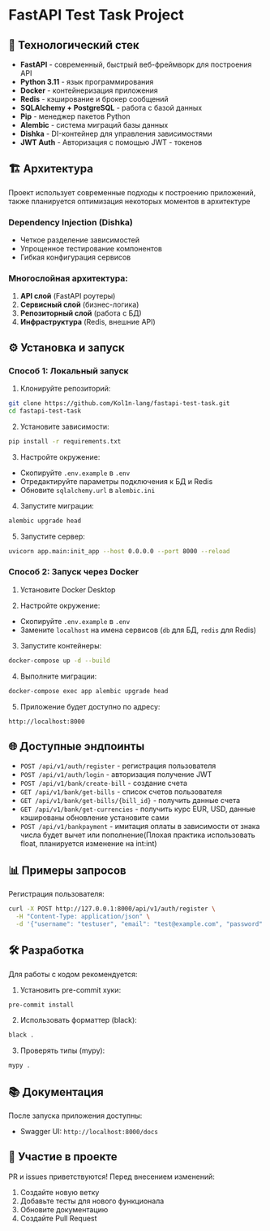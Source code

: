 # FastAPI Test Task Project

## 🚀 Технологический стек

- **FastAPI** - современный, быстрый веб-фреймворк для построения API
- **Python 3.11** - язык программирования
- **Docker** - контейнеризация приложения
- **Redis** - кэширование и брокер сообщений
- **SQLAlchemy + PostgreSQL** - работа с базой данных
- **Pip** - менеджер пакетов Python
- **Alembic** - система миграций базы данных
- **Dishka** - DI-контейнер для управления зависимостями
- **JWT Auth** - Авторизация с помощью JWT - токенов

## 🏗️ Архитектура

Проект использует современные подходы к построению приложений, также планируется оптимизация некоторых моментов в архитектуре
### Dependency Injection (Dishka)
- Четкое разделение зависимостей
- Упрощенное тестирование компонентов
- Гибкая конфигурация сервисов

### Многослойная архитектура:
1. **API слой** (FastAPI роутеры)
2. **Сервисный слой** (бизнес-логика)
3. **Репозиторный слой** (работа с БД)
4. **Инфраструктура** (Redis, внешние API)

## ⚙️ Установка и запуск

### Способ 1: Локальный запуск

1. Клонируйте репозиторий:
```bash
git clone https://github.com/Kol1n-lang/fastapi-test-task.git
cd fastapi-test-task
```

2. Установите зависимости:
```bash
pip install -r requirements.txt
```

3. Настройте окружение:
- Скопируйте `.env.example` в `.env`
- Отредактируйте параметры подключения к БД и Redis
- Обновите `sqlalchemy.url` в `alembic.ini`

4. Запустите миграции:
```bash
alembic upgrade head
```

5. Запустите сервер:
```bash
uvicorn app.main:init_app --host 0.0.0.0 --port 8000 --reload
```

### Способ 2: Запуск через Docker

1. Установите Docker Desktop

2. Настройте окружение:
- Скопируйте `.env.example` в `.env`
- Замените `localhost` на имена сервисов (`db` для БД, `redis` для Redis)

3. Запустите контейнеры:
```bash
docker-compose up -d --build
```

4. Выполните миграции:
```bash
docker-compose exec app alembic upgrade head
```

5. Приложение будет доступно по адресу:
```
http://localhost:8000
```

## 🌐 Доступные эндпоинты

- `POST /api/v1/auth/register` - регистрация пользователя
- `POST /api/v1/auth/login` - авторизация получение JWT
- `POST /api/v1/bank/create-bill` - создание счета
- `GET /api/v1/bank/get-bills` - список счетов пользователя
- `GET /api/v1/bank/get-bills/{bill_id}` - получить данные счета
- `GET /api/v1/bank/get-currencies` - получить курс EUR, USD, данные кэшированы обновление установите сами
- `POST /api/v1/bankpayment` - имитация оплаты в зависимости от знака числа будет вычет или пополнение(Плохая практика использовать float, планируется изменение на  int:int)

## 📊 Примеры запросов

Регистрация пользователя:
```bash
curl -X POST http://127.0.0.1:8000/api/v1/auth/register \
  -H "Content-Type: application/json" \
  -d '{"username": "testuser", "email": "test@example.com", "password": "securepassword"}'
```

## 🛠️ Разработка

Для работы с кодом рекомендуется:

1. Установить pre-commit хуки:
```bash
pre-commit install
```

2. Использовать форматтер (black):
```bash
black .
```

3. Проверять типы (mypy):
```bash
mypy .
```

## 📚 Документация

После запуска приложения доступны:

- Swagger UI: `http://localhost:8000/docs`

## 🤝 Участие в проекте

PR и issues приветствуются! Перед внесением изменений:

1. Создайте новую ветку
2. Добавьте тесты для нового функционала
3. Обновите документацию
4. Создайте Pull Request
